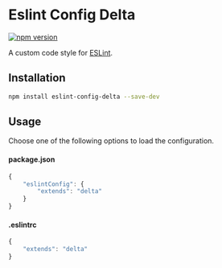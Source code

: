 # Eslint Config Delta

[![npm version](https://badgen.net/npm/v/eslint-config-delta?color=green)](https://www.npmjs.com/package/eslint-config-delta)

A custom code style for [ESLint](https://eslint.org/).


## Installation

```sh
npm install eslint-config-delta --save-dev
``` 


## Usage

Choose one of the following options to load the configuration.

#### package.json

```js
{
	"eslintConfig": {
		"extends": "delta"
	}
}
```

#### .eslintrc

```js
{
	"extends": "delta"
}
```
